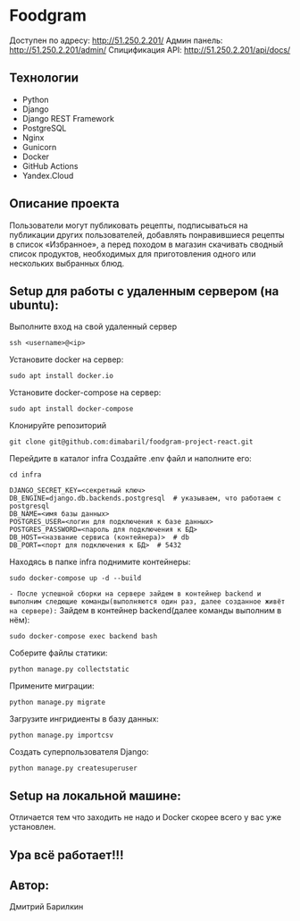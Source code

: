# Foodgram
Доступен по адресу: http://51.250.2.201/
Админ панель: http://51.250.2.201/admin/
Спицификация API: http://51.250.2.201/api/docs/

## Технологии
- Python
- Django
- Django REST Framework
- PostgreSQL
- Nginx
- Gunicorn
- Docker
- GitHub Actions
- Yandex.Cloud

## Описание проекта
Пользователи могут публиковать рецепты, подписываться на публикации других пользователей, добавлять понравившиеся рецепты в список «Избранное», а перед походом в магазин скачивать сводный список продуктов, необходимых для приготовления одного или нескольких выбранных блюд.

## Setup для работы с удаленным сервером (на ubuntu):
Выполните вход на свой удаленный сервер
```
ssh <username>@<ip>
```
Установите docker на сервер:
```
sudo apt install docker.io 
```
Установите docker-compose на сервер:
```
sudo apt install docker-compose
```
Клонируйте репозиторий
```
git clone git@github.com:dimabaril/foodgram-project-react.git
```
Перейдите в каталог infra
Cоздайте .env файл и наполните его:
```
cd infra
```
```
DJANGO_SECRET_KEY=<секретный ключ>
DB_ENGINE=django.db.backends.postgresql  # указываем, что работаем с postgresql
DB_NAME=<имя базы данных>
POSTGRES_USER=<логин для подключения к базе данных>
POSTGRES_PASSWORD=<пароль для подключения к БД>
DB_HOST=<название сервиса (контейнера)>  # db
DB_PORT=<порт для подключения к БД>  # 5432
```
  
Находясь в папке infra поднимите контейнеры:
```
sudo docker-compose up -d --build
```
```- После успешной сборки на сервере зайдем в контейнер backend и выполним следющие команды(выполняются один раз, далее созданное живёт на сервере):```
Зайдем в контейнер backend(далее команды выполним в нём):
```
sudo docker-compose exec backend bash
```
Соберите файлы статики:
```
python manage.py collectstatic
```
Примените миграции:
```
python manage.py migrate
```
Загрузите ингридиенты в базу данных:  
```
python manage.py importcsv
```
Создать суперпользователя Django:
```
python manage.py createsuperuser
```
## Setup на локальной машине:
Отличается тем что заходить не надо и Docker скорее всего у вас уже установлен.
## Ура всё работает!!!
## Автор:
Дмитрий Барилкин

